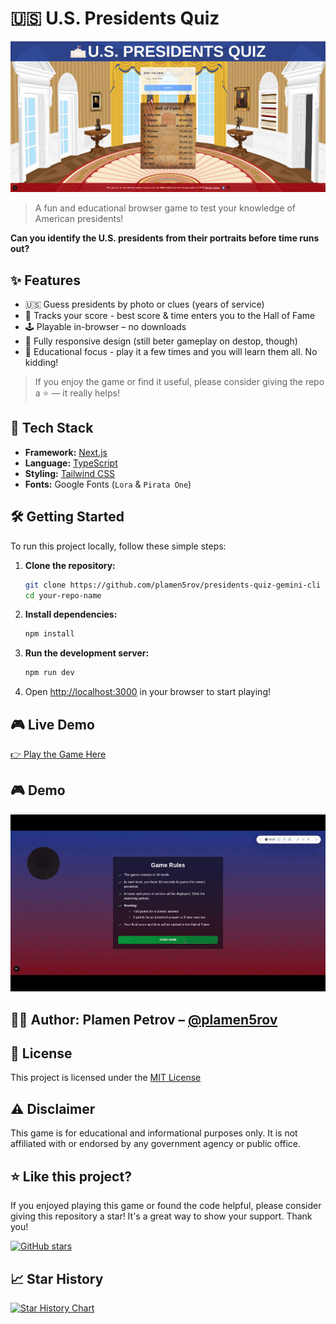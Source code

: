 # 🇺🇸 U.S. Presidents Quiz


![Game Screenshot](public/images/start-screen.png) 

> A fun and educational browser game to test your knowledge of American presidents!


**Can you identify the U.S. presidents from their portraits before time runs out?**


## ✨ Features
- 🇺🇸 Guess presidents by photo or clues (years of service)
- 🧠 Tracks your score - best score & time enters you to the Hall of Fame
- 🕹️ Playable in-browser – no downloads
- 📱 Fully responsive design (still beter gameplay on destop, though)
- 🧾 Educational focus - play it a few times and you will learn them all. No kidding!

> If you enjoy the game or find it useful, please consider giving the repo a ⭐️ — it really helps!


## 🚀 Tech Stack

-   **Framework:** [Next.js](https://nextjs.org/)
-   **Language:** [TypeScript](https://www.typescriptlang.org/)
-   **Styling:** [Tailwind CSS](https://tailwindcss.com/)
-   **Fonts:** Google Fonts (`Lora` & `Pirata One`)

## 🛠️ Getting Started

To run this project locally, follow these simple steps:

1.  **Clone the repository:**
    ```bash
    git clone https://github.com/plamen5rov/presidents-quiz-gemini-cli
    cd your-repo-name
    ```

2.  **Install dependencies:**
    ```bash
    npm install
    ```

3.  **Run the development server:**
    ```bash
    npm run dev
    ```

4.  Open [http://localhost:3000](http://localhost:3000) in your browser to start playing!

## 🎮 Live Demo
[👉 Play the Game Here](https://github.com/plamen5rov/presidents-quiz-gemini-cli)  

## 🎮 Demo

![Gameplay Demo](./public/video.gif)



## 👨‍💻 Author: **Plamen Petrov** – [@plamen5rov](https://github.com/plamen5rov)

## 📄 License
This project is licensed under the [MIT License](https://img.shields.io/badge/license-MIT-green)

## ⚠️ Disclaimer
This game is for educational and informational purposes only. It is not affiliated with or endorsed by any government agency or public office.

## ⭐ Like this project?

If you enjoyed playing this game or found the code helpful, please consider giving this repository a star! It's a great way to show your support. Thank you!

[![GitHub stars](https://img.shields.io/github/stars/plamen5rov/presidents-quiz-gemini-cli?style=social)](https://github.com/plamen5rov/presidents-quiz-gemini-cli/stargazers)

## 📈 Star History

[![Star History Chart](https://api.star-history.com/svg?repos=plamen5rov/presidents-quiz-gemini-cli&type=Date)](https://www.star-history.com/#plamen5rov/presidents-quiz-gemini-cli&Date)

